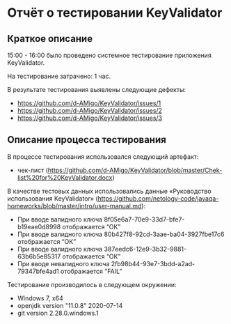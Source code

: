 # Отчёт о тестировании KeyValidator

## Краткое описание

15:00 - 16:00 было проведено системное тестирование приложения KeyValidator.

На тестирование затрачено: 1 час.

В результате тестирования выявлены следующие дефекты:
* https://github.com/d-AMigo/KeyValidator/issues/1
* https://github.com/d-AMigo/KeyValidator/issues/2
* https://github.com/d-AMigo/KeyValidator/issues/3

## Описание процесса тестирования

В процессе тестирования использовался следующий артефакт:
* чек-лист (https://github.com/d-AMigo/KeyValidator/blob/master/Chek-list%20for%20KeyValidator.docx)

В качестве тестовых данных использовались данные «Руководство использования KeyValidator» (https://github.com/netology-code/javaqa-homeworks/blob/master/intro/user-manual.md):
* При вводе валидного ключа 8f05e6a7-70e9-33d7-bfe7-b19eae0d8998 отображается “ОК”
* При вводе валидного ключа 80b427f8-92cd-3aae-ba04-3927fbe17c6 отображается “ОК”
* При вводе валидного ключа 387eedc6-12e9-3b32-9881-63b6b5e85317 отображается “ОК”
* При вводе невалидного ключа 2fb98b44-93e7-3bdd-a2ad-79347bfe4ad1 отображается “FAIL”


Тестирование производилось в следующем окружении:
* Windows 7, x64
* openjdk version "11.0.8" 2020-07-14
* git version 2.28.0.windows.1